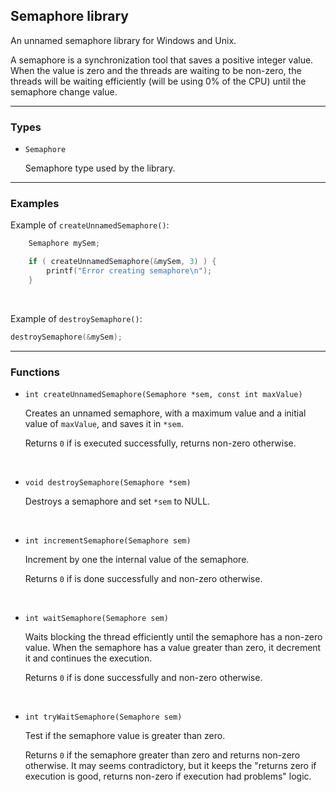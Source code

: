 ## Semaphore library

An unnamed semaphore library for Windows and Unix.

A semaphore is a synchronization tool that saves a positive integer value. When the value is zero and the threads are waiting to be non-zero, the threads will be waiting efficiently (will be using 0% of the CPU) until the semaphore change value.

---

### Types

- `Semaphore`

	Semaphore type used by the library.
	
---

### Examples

Example of `createUnnamedSemaphore()`:
```c
	Semaphore mySem;

	if ( createUnnamedSemaphore(&mySem, 3) ) {
		printf("Error creating semaphore\n");
	}
```

&nbsp;


Example of `destroySemaphore()`:
```c
destroySemaphore(&mySem);
```

---

### Functions

- `int createUnnamedSemaphore(Semaphore *sem, const int maxValue)`

	Creates an unnamed semaphore, with a maximum value and a initial value of `maxValue`, and saves it in `*sem`.

	Returns `0` if is executed successfully, returns non-zero otherwise.

	&nbsp;


- `void destroySemaphore(Semaphore *sem)`

	Destroys a semaphore and set `*sem` to NULL.

	&nbsp;


- `int incrementSemaphore(Semaphore sem)`

	Increment by one the internal value of the semaphore.

	Returns `0` if is done successfully and non-zero otherwise.
	
	&nbsp;


- `int waitSemaphore(Semaphore sem)`

	Waits blocking the thread efficiently until the semaphore has a non-zero value. When the semaphore has a value greater than zero, it decrement it and continues the execution.

	Returns `0` if is done successfully and non-zero otherwise.
	
	&nbsp;


- `int tryWaitSemaphore(Semaphore sem)`

	Test if the semaphore value is greater than zero.

	Returns `0` if the semaphore greater than zero and returns non-zero otherwise. It may seems contradictory, but it keeps the "returns zero if execution is good, returns non-zero if execution had problems" logic.

